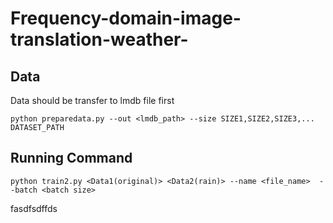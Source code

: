 # Frequency-domain-image-translation-weather-

## Data
Data should be transfer to lmdb file first
```
python preparedata.py --out <lmdb_path> --size SIZE1,SIZE2,SIZE3,... DATASET_PATH
```

## Running Command 
```
python train2.py <Data1(original)> <Data2(rain)> --name <file_name>  --batch <batch size> 
```
fasdfsdffds